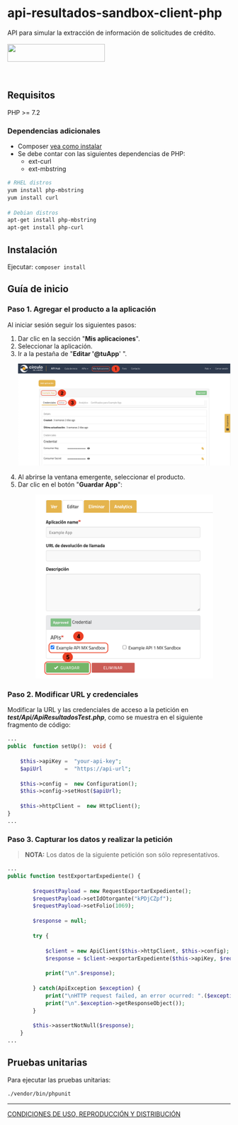 # api-resultados-sandbox-client-php

API para simular la extracción de información de solicitudes de crédito.<br/><br><img src='https://developer.circulodecredito.com.mx/sites/default/files/2020-10/circulo_de_credito-apihub.png' height='40' width='220'/></p><br/>

## Requisitos

PHP >= 7.2
### Dependencias adicionales
- Composer [vea como instalar][1]
- Se debe contar con las siguientes dependencias de PHP:
    - ext-curl
    - ext-mbstring
```sh
# RHEL distros
yum install php-mbstring
yum install curl

# Debian distros
apt-get install php-mbstring
apt-get install php-curl
```

## Instalación

Ejecutar: `composer install`

## Guía de inicio

### Paso 1. Agregar el producto a la aplicación

Al iniciar sesión seguir los siguientes pasos:

 1. Dar clic en la sección "**Mis aplicaciones**".
 2. Seleccionar la aplicación.
 3. Ir a la pestaña de "**Editar '@tuApp**' ".
    <p align="center">
      <img src="https://github.com/APIHub-CdC/imagenes-cdc/blob/master/edit_applications.jpg" width="900">
    </p>
 4. Al abrirse la ventana emergente, seleccionar el producto.
 5. Dar clic en el botón "**Guardar App**":
    <p align="center">
      <img src="https://github.com/APIHub-CdC/imagenes-cdc/blob/master/selected_product.jpg" width="400">
    </p>


### Paso 2. Modificar URL y credenciales

 Modificar la URL y las credenciales de acceso a la petición en ***test/Api/ApiResultadosTest.php***, como se muestra en el siguiente fragmento de código:

```php
...
public  function setUp():  void {

    $this->apiKey =  "your-api-key";
    $apiUrl       =  "https://api-url";

    $this->config =  new Configuration();
    $this->config->setHost($apiUrl);
    
    $this->httpClient =  new HttpClient();
}
...
 ```
 
 ### Paso 3. Capturar los datos y realizar la petición

> **NOTA:** Los datos de la siguiente petición son sólo representativos.

```php
...
public function testExportarExpediente() {

	    $requestPayload = new RequestExportarExpediente();
	    $requestPayload->setIdOtorgante("kPDjCZpf");
	    $requestPayload->setFolio(1069);

        $response = null;

        try {

            $client = new ApiClient($this->httpClient, $this->config);
            $response = $client->exportarExpediente($this->apiKey, $requestPayload);

            print("\n".$response);
        
        } catch(ApiException $exception) {
            print("\nHTTP request failed, an error ocurred: ".($exception->getMessage()));
            print("\n".$exception->getResponseObject());
        }

        $this->assertNotNull($response);
    }
...
```

## Pruebas unitarias

Para ejecutar las pruebas unitarias:
```sh
./vendor/bin/phpunit
```
[1]: https://getcomposer.org/doc/00-intro.md#installation-linux-unix-macos

---
[CONDICIONES DE USO, REPRODUCCIÓN Y DISTRIBUCIÓN](https://github.com/APIHub-CdC/licencias-cdc)

[1]: https://getcomposer.org/doc/00-intro.md#installation-linux-unix-macos
